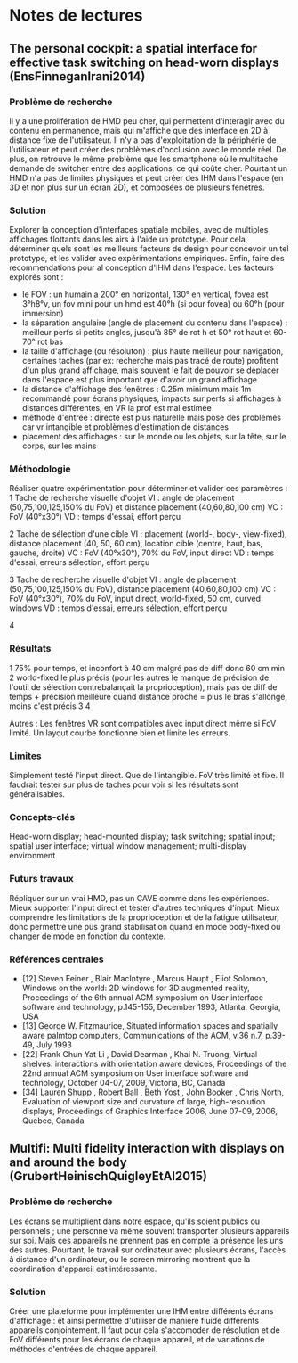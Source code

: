 # Notes de lectures

## The personal cockpit: a spatial interface for effective task switching on head-worn displays (EnsFinneganIrani2014)

### Problème de recherche

Il y a une prolifération de HMD peu cher, qui permettent d'interagir avec du contenu en permanence, mais qui m'affiche que des interface en 2D à distance fixe de l'utilisateur. Il n'y a pas d'exploitation de la périphérie de l'utilisateur et peut créer des problèmes d'occlusion avec le monde réel. De plus, on retrouve le même problème que les smartphone où le multitache demande de switcher entre des applications, ce qui coûte cher. Pourtant un HMD n'a pas de limites physiques et peut créer des IHM dans l'espace (en 3D et non plus sur un écran 2D), et composées de plusieurs fenêtres.

### Solution

Explorer la conception d'interfaces spatiale mobiles, avec de multiples affichages flottants dans les airs à l'aide un prototype. Pour cela, déterminer quels sont les meilleurs facteurs de design pour concevoir un tel prototype, et les valider avec expérimentations empiriques. Enfin, faire des recommendations pour al conception d'IHM dans l'espace.
Les facteurs explorés sont :

- le FOV : un humain a 200° en horizontal, 130° en vertical, fovea est 3°h8°v, un fov mini pour un hmd est 40°h (si pour fovea) ou 60°h (pour immersion)
- la séparation angulaire (angle de placement du contenu dans l'espace) : meilleur perfs si petits angles, jusqu'à 85° de rot h et 50° rot haut et 60-70° rot bas
- la taille d'affichage (ou résoluton) : plus haute meilleur pour navigation, certaines taches (par ex: recherche mais pas tracé de route) profitent d'un plus grand affichage, mais souvent le fait de pouvoir se déplacer dans l'espace est plus important que d'avoir un grand affichage
- la distance d'affichage des fenêtres : 0.25m minimum mais 1m recommandé pour écrans physiques, impacts sur perfs si affichages à distances différentes, en VR la prof est mal estimée
- méthode d'entrée : directe est plus naturelle mais pose des problémes car vr intangible et problèmes d'estimation de distances
- placement des affichages : sur le monde ou les objets, sur la tête, sur le corps, sur les mains

### Méthodologie

Réaliser quatre expérimentation pour déterminer et valider ces paramètres :
1 Tache de recherche visuelle d'objet
VI : angle de placement (50,75,100,125,150% du FoV) et distance placement (40,60,80,100 cm)
VC : FoV (40°x30°)
VD : temps d'essai, effort perçu

2 Tache de sélection d'une cible
VI : placement (world-, body-, view-fixed), distance placement (40, 50, 60 cm), location cible (centre, haut, bas, gauche, droite)
VC : FoV (40°x30°), 70% du FoV, input direct
VD : temps d'essai, erreurs sélection, effort perçu

3 Tache de recherche visuelle d'objet
VI : angle de placement (50,75,100,125,150% du FoV), distance placement (40,60,80,100 cm)
VC : FoV (40°x30°), 70% du FoV, input direct, world-fixed, 50 cm, curved windows
VD : temps d'essai, erreurs sélection, effort perçu

4

### Résultats

1 75% pour temps, et inconfort à 40 cm malgré pas de diff donc 60 cm min
2 world-fixed le plus précis (pour les autres le manque de précision de l'outil de sélection contrebalançait la proprioception), mais pas de diff de temps + précision meilleure quand distance proche = plus le bras s'allonge, moins c'est précis
3
4

Autres : Les fenêtres VR sont compatibles avec input direct même si FoV limité. Un layout courbe fonctionne bien et limite les erreurs. 

### Limites

Simplement testé l'input direct. Que de l'intangible. FoV très limité et fixe. Il faudrait tester sur plus de taches pour voir si les résultats sont généralisables.

### Concepts-clés

Head-worn display; head-mounted display; task switching; spatial input; spatial user interface; virtual window management; multi-display environment

### Futurs travaux

Répliquer sur un vrai HMD, pas un CAVE comme dans les expériences. Mieux supporter l'input direct et tester d'autres techniques d'input. Mieux comprendre les limitations de la proprioception et de la fatigue utilisateur, donc permettre une pus grand stabilisation quand en mode body-fixed ou changer de mode en fonction du contexte.

### Références centrales

- [12] Steven Feiner , Blair MacIntyre , Marcus Haupt , Eliot Solomon, Windows on the world: 2D windows for 3D augmented reality, Proceedings of the 6th annual ACM symposium on User interface software and technology, p.145-155, December 1993, Atlanta, Georgia, USA
- [13] George W. Fitzmaurice, Situated information spaces and spatially aware palmtop computers, Communications of the ACM, v.36 n.7, p.39-49, July 1993
- [22] Frank Chun Yat Li , David Dearman , Khai N. Truong, Virtual shelves: interactions with orientation aware devices, Proceedings of the 22nd annual ACM symposium on User interface software and technology, October 04-07, 2009, Victoria, BC, Canada
- [34] Lauren Shupp , Robert Ball , Beth Yost , John Booker , Chris North, Evaluation of viewport size and curvature of large, high-resolution displays, Proceedings of Graphics Interface 2006, June 07-09, 2006, Quebec, Canada

## Multifi: Multi fidelity interaction with displays on and around the body (GrubertHeinischQuigleyEtAl2015)

### Problème de recherche

Les écrans se multiplient dans notre espace, qu'ils soient publics ou personnels ; une personne va même souvent transporter plusieurs appareils sur soi. Mais ces appareils ne prennent pas en compte la présence les uns des autres. Pourtant, le travail sur ordinateur avec plusieurs écrans, l'accès à distance d'un ordinateur, ou le screen mirroring montrent que la coordination d'appareil est intéressante.

### Solution

Créer une plateforme pour implémenter une IHM entre différents écrans d'affichage : et ainsi permettre d'utiliser de manière fluide différents appareils conjointement. Il faut pour cela s'accomoder de résolution et de FoV différents pour les écrans de chaque appareil, et de variations de méthodes d'entrées de chaque appareil.